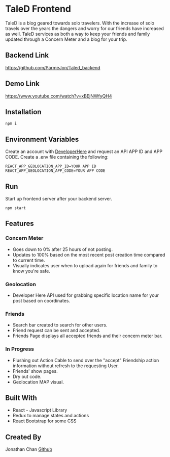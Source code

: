 # TaleD Frontend

TaleD is a blog geared towards solo travelers. With the increase of solo travels over the years the dangers and worry for our friends have increased as well. TaleD services as both a way to keep your friends and family updated through a Concern Meter and a blog for your trip.

## Backend Link

https://github.com/ParmeJon/Taled_backend

## Demo Link

https://www.youtube.com/watch?v=xBEjNWfyQH4

## Installation

```
npm i
```
## Environment Variables

Create an account with [DeveloperHere](https://developer.here.com/) and request an API APP ID and APP CODE.
Create a .env file containing the following:


```
REACT_APP_GEOLOCATION_APP_ID=YOUR APP ID
REACT_APP_GEOLOCATION_APP_CODE=YOUR APP CODE
```

## Run

Start up frontend server after your backend server.

```
npm start
```

## Features

### Concern Meter
- Goes down to 0% after 25 hours of not posting.
- Updates to 100% based on the most recent post creation time compared to current time.
- Visually indicates user when to upload again for friends and family to know you're safe.

### Geolocation
- Developer Here API used for grabbing specific location name for your post based on coordinates.

### Friends
- Search bar created to search for other users.
- Friend request can be sent and accepted.
- Friends Page displays all accepted friends and their concern meter bar.

### In Progress
- Flushing out Action Cable to send over the "accept" Friendship action information without refresh to the requesting User.
- Friends' show pages.
- Dry out code.
- Geolocation MAP visual.

## Built With

- React - Javascript Library
- Redux to manage states and actions
- React Bootstrap for some CSS


## Created By

Jonathan Chan [Github](http://www.github.com/ParmeJon)
